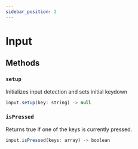 ```yaml
---
sidebar_position: 2
---
```


# Input

## Methods

### `setup`

Initializes input detection and sets initial keydown

```js
input.setup(key: string) -> null
```

### `isPressed`

Returns true if one of the keys is currently pressed.

```js
input.isPressed(keys: array) -> boolean
```
